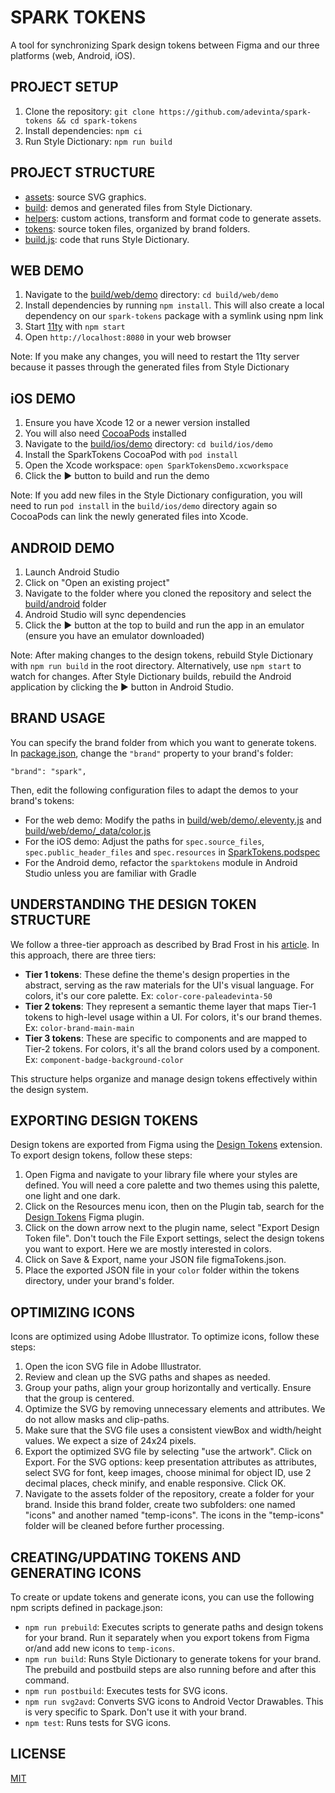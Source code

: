 # SPARK TOKENS

A tool for synchronizing Spark design tokens between Figma and our three platforms (web, Android, iOS).

## PROJECT SETUP

1. Clone the repository: `git clone https://github.com/adevinta/spark-tokens && cd spark-tokens`
2. Install dependencies: `npm ci`
3. Run Style Dictionary: `npm run build`

## PROJECT STRUCTURE

- [assets](assets): source SVG graphics.
- [build](build): demos and generated files from Style Dictionary.
- [helpers](helpers): custom actions, transform and format code to generate assets.
- [tokens](tokens): source token files, organized by brand folders.
- [build.js](build.js): code that runs Style Dictionary.

## WEB DEMO

1. Navigate to the [build/web/demo](build/web/demo) directory: `cd build/web/demo`
2. Install dependencies by running `npm install`. This will also create a local dependency on our `spark-tokens` package with a symlink using npm link
3. Start [11ty](https://www.11ty.dev/) with `npm start`
4. Open `http://localhost:8080` in your web browser

Note: If you make any changes, you will need to restart the 11ty server because it passes through the generated files from Style Dictionary

## iOS DEMO

1. Ensure you have Xcode 12 or a newer version installed
2. You will also need [CocoaPods](https://cocoapods.org/) installed
3. Navigate to the [build/ios/demo](build/ios/demo) directory: `cd build/ios/demo`
4. Install the SparkTokens CocoaPod with `pod install`
5. Open the Xcode workspace: `open SparkTokensDemo.xcworkspace`
6. Click the ▶️ button to build and run the demo

Note: If you add new files in the Style Dictionary configuration, you will need to run `pod install` in the `build/ios/demo` directory again so CocoaPods can link the newly generated files into Xcode.

## ANDROID DEMO

1. Launch Android Studio
2. Click on "Open an existing project"
3. Navigate to the folder where you cloned the repository and select the [build/android](build/android) folder
4. Android Studio will sync dependencies
5. Click the ▶️ button at the top to build and run the app in an emulator (ensure you have an emulator downloaded)

Note: After making changes to the design tokens, rebuild Style Dictionary with `npm run build` in the root directory. Alternatively, use `npm start` to watch for changes. After Style Dictionary builds, rebuild the Android application by clicking the ▶️ button in Android Studio.

## BRAND USAGE

You can specify the brand folder from which you want to generate tokens. In [package.json](package.json), change the `"brand"` property to your brand's folder:

```
"brand": "spark",
```

Then, edit the following configuration files to adapt the demos to your brand's tokens:

- For the web demo: Modify the paths in [build/web/demo/.eleventy.js](build/web/demo/.eleventy.js) and [build/web/demo/\_data/color.js](/build/web/demo/_data/color.js)
- For the iOS demo: Adjust the paths for `spec.source_files`, `spec.public_header_files` and `spec.resources` in [SparkTokens.podspec](SparkTokens.podspec)
- For the Android demo, refactor the `sparktokens` module in Android Studio unless you are familiar with Gradle

## UNDERSTANDING THE DESIGN TOKEN STRUCTURE

We follow a three-tier approach as described by Brad Frost in his [article](https://bradfrost.com/blog/post/the-many-faces-of-themeable-design-systems/). In this approach, there are three tiers:

- **Tier 1 tokens**: These define the theme's design properties in the abstract, serving as the raw materials for the UI's visual language. For colors, it's our core palette. Ex: `color-core-paleadevinta-50`
- **Tier 2 tokens**: They represent a semantic theme layer that maps Tier-1 tokens to high-level usage within a UI. For colors, it's our brand themes. Ex: `color-brand-main-main`
- **Tier 3 tokens**: These are specific to components and are mapped to Tier-2 tokens. For colors, it's all the brand colors used by a component. Ex: `component-badge-background-color`

This structure helps organize and manage design tokens effectively within the design system.

## EXPORTING DESIGN TOKENS

Design tokens are exported from Figma using the [Design Tokens](https://www.figma.com/community/plugin/888356646278934516/Design-Tokens) extension. To export design tokens, follow these steps:

1. Open Figma and navigate to your library file where your styles are defined. You will need a core palette and two themes using this palette, one light and one dark.
2. Click on the Resources menu icon, then on the Plugin tab, search for the [Design Tokens](https://www.figma.com/community/plugin/888356646278934516/Design-Tokens) Figma plugin.
3. Click on the down arrow next to the plugin name, select "Export Design Token file". Don't touch the File Export settings, select the design tokens you want to export. Here we are mostly interested in colors.
4. Click on Save & Export, name your JSON file figmaTokens.json.
5. Place the exported JSON file in your `color` folder within the tokens directory, under your brand's folder.

## OPTIMIZING ICONS

Icons are optimized using Adobe Illustrator. To optimize icons, follow these steps:

1. Open the icon SVG file in Adobe Illustrator.
2. Review and clean up the SVG paths and shapes as needed.
3. Group your paths, align your group horizontally and vertically. Ensure that the group is centered.
4. Optimize the SVG by removing unnecessary elements and attributes. We do not allow masks and clip-paths.
5. Make sure that the SVG file uses a consistent viewBox and width/height values. We expect a size of 24x24 pixels.
6. Export the optimized SVG file by selecting "use the artwork". Click on Export. For the SVG options: keep presentation attributes as attributes, select SVG for font, keep images, choose minimal for object ID, use 2 decimal places, check minify, and enable responsive. Click OK.
7. Navigate to the assets folder of the repository, create a folder for your brand. Inside this brand folder, create two subfolders: one named "icons" and another named "temp-icons". The icons in the "temp-icons" folder will be cleaned before further processing.

## CREATING/UPDATING TOKENS AND GENERATING ICONS

To create or update tokens and generate icons, you can use the following npm scripts defined in package.json:

- `npm run prebuild`: Executes scripts to generate paths and design tokens for your brand. Run it separately when you export tokens from Figma or/and add new icons to `temp-icons`.
- `npm run build`: Runs Style Dictionary to generate tokens for your brand. The prebuild and postbuild steps are also running before and after this command.
- `npm run postbuild`: Executes tests for SVG icons.
- `npm run svg2avd`: Converts SVG icons to Android Vector Drawables. This is very specific to Spark. Don't use it with your brand.
- `npm test`: Runs tests for SVG icons.

## LICENSE

[MIT](LICENSE)
